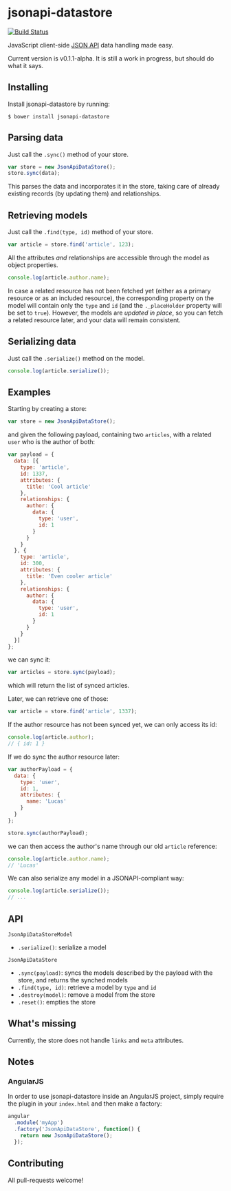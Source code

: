 # jsonapi-datastore
[![Build Status](https://travis-ci.org/beauby/jsonapi-datastore.svg)](https://travis-ci.org/beauby/jsonapi-datastore)

JavaScript client-side [JSON API](http://jsonapi.org) data handling made easy.

Current version is v0.1.1-alpha. It is still a work in progress, but should do what it says.

## Installing

Install jsonapi-datastore by running:
```
$ bower install jsonapi-datastore
```

## Parsing data

Just call the `.sync()` method of your store.
```javascript
var store = new JsonApiDataStore();
store.sync(data);
```
This parses the data and incorporates it in the store, taking care of already existing records (by updating them) and relationships.

## Retrieving models

Just call the `.find(type, id)` method of your store.
```javascript
var article = store.find('article', 123);
```
All the attributes *and* relationships are accessible through the model as object properties.
```javascript
console.log(article.author.name);
```
In case a related resource has not been fetched yet (either as a primary resource or as an included resource), the corresponding property on the model will contain only the `type` and `id` (and the `._placeHolder` property will be set to `true`). However, the models are *updated in place*, so you can fetch a related resource later, and your data will remain consistent.

## Serializing data

Just call the `.serialize()` method on the model.
```javascript
console.log(article.serialize());
```

## Examples

Starting by creating a store:
```javascript
var store = new JsonApiDataStore();
```
and given the following payload, containing two `articles`, with a related `user` who is the author of both:
```javascript
var payload = {
  data: [{
    type: 'article',
    id: 1337,
    attributes: {
      title: 'Cool article'
    },
    relationships: {
      author: {
        data: {
          type: 'user',
          id: 1
        }
      }
    }
  }, {
    type: 'article',
    id: 300,
    attributes: {
      title: 'Even cooler article'
    },
    relationships: {
      author: {
        data: {
          type: 'user',
          id: 1
        }
      }
    }
  }]
};
```
we can sync it:
```javascript
var articles = store.sync(payload);
```
which will return the list of synced articles.

Later, we can retrieve one of those:
```javascript
var article = store.find('article', 1337);
```
If the author resource has not been synced yet, we can only access its id:
```javascript
console.log(article.author);
// { id: 1 }
```
If we do sync the author resource later:
```javascript
var authorPayload = {
  data: {
    type: 'user',
    id: 1,
    attributes: {
      name: 'Lucas'
    }
  }
};

store.sync(authorPayload);
```
we can then access the author's name through our old `article` reference:
```javascript
console.log(article.author.name);
// 'Lucas'
```
We can also serialize any model in a JSONAPI-compliant way:
```javascript
console.log(article.serialize());
// ...
```

## API

`JsonApiDataStoreModel`
- `.serialize()`: serialize a model

`JsonApiDataStore`
- `.sync(payload)`: syncs the models described by the payload with the store, and returns the synched models
- `.find(type, id)`: retrieve a model by `type` and `id`
- `.destroy(model)`: remove a model from the store
- `.reset()`: empties the store

## What's missing

Currently, the store does not handle `links` and `meta` attributes.

## Notes

### AngularJS

In order to use jsonapi-datastore inside an AngularJS project, simply require the plugin in your `index.html` and then make a factory:
```javascript
angular
  .module('myApp')
  .factory('JsonApiDataStore', function() {
    return new JsonApiDataStore();
  });
```

## Contributing

All pull-requests welcome!
